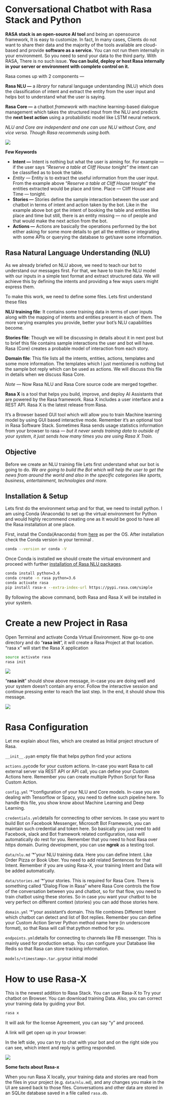 # Conversational Chatbot with Rasa Stack and Python

**RASA stack is an open-source AI tool** and being an opensource framework, It is easy to customize. In fact, In many cases, Clients do not want to share their data and the majority of the tools available are cloud-based and provide **software as a service.** You can not run them internally in your environment. So you need to send your data to the third party. With RASA, There is no such issue. **You can build, deploy or host Rasa internally in your server or environment with complete control on it.**

Rasa comes up with 2 components —

**Rasa NLU —** a *library* for natural language understanding (NLU) which does the classification of intent and extract the entity from the user input and helps bot to understand what the user is saying.

**Rasa Core —** a chatbot *framework* with machine learning-based dialogue management which takes the structured input from the NLU and predicts the **next best action** using a probabilistic model like LSTM neural network.

*NLU and Core are independent and one can use NLU without Core, and vice versa. Though Rasa recommends using both.*

![](Img.png)

**Few Keywords** 

- **Intent —** Intent is nothing but what the user is aiming for. For example — if the user says *“Reserve a table at Cliff House tonight”* the intent can be classified as to book the table.
- *Entity —* Entity is to extract the useful information from the user input. From the example above “*Reserve a table at Cliff House tonight*” the entities extracted would be place and time. Place — Cliff House and Time — tonight.
- **Stories —** Stories define the sample interaction between the user and chatbot in terms of intent and action taken by the bot. Like in the example above bot got the intent of booking the table and entities like place and time but still, there is an entity missing — no of people and that would make the next action from the bot.
- **Actions —** Actions are basically the operations performed by the bot either asking for some more details to get all the entities or integrating with some APIs or querying the database to get/save some information.

## Rasa Natural Language Understanding (NLU)

As we already briefed on NLU above, we need to teach our bot to understand our messages first. For that, we have to train the NLU model with our inputs in a simple text format and extract structured data. We will achieve this by defining the intents and providing a few ways users might express them.

To make this work, we need to define some files. Lets first understand these files

**NLU training file**: It contains some training data in terms of user inputs along with the mapping of intents and entities present in each of them. The more varying examples you provide, better your bot’s NLU capabilities become.

**Stories file**: Though we will be discussing in details about it in next post but to brief this file contains sample interactions the user and bot will have. Rasa (Core) creates a probable model of interaction from each story.

**Domain file**: This file lists all the intents, entities, actions, templates and some more information. The templates which I just mentioned is nothing but the sample bot reply which can be used as actions. We will discuss this file in details when we discuss Rasa Core.

*Note* — Now Rasa NLU and Rasa Core source code are merged together.

**Rasa X** is a tool that helps you build, improve, and deploy AI Assistants that are powered by the Rasa framework. Rasa X includes a user interface and a REST API. Rasa X is the latest release from Rasa.

It’s a Browser based GUI tool which will allow you to train Machine learning model by using GUI based interactive mode. Remember it’s an optional tool in Rasa Software Stack. Sometimes Rasa sends usage statistics information from your browser to rasa — *but it never sends training data to outside of your system*, *it just sends how many times you are using Rasa X Train.*

## Objective

Before we create an NLU training file Lets first understand what our bot is going to do. *We are going to build the Bot  which will help the user to get the news from around the world and also in the specific categories like sports, business, entertainment, technologies and more.*

## Installation & Setup

Lets first do the environment setup and for that, we need to install python. I am using Conda (Anaconda) to set up the virtual environment for Python and would highly recommend creating one as It would be good to have all the Rasa installation at one place.

First, install the Conda(Anaconda) from [here](https://www.anaconda.com/distribution/) as per the OS. After installation check the Conda version in your terminal .

```bash
conda --version or conda -V
```

Once Conda is installed we should create the virtual environment and proceed with further [installation of Rasa NLU packages](https://rasa.com/docs/nlu/installation). 

```bash
conda install python=3.6
conda create -n rasa python=3.6
conda activate rasa
pip install rasa-x --extra-index-url https://pypi.rasa.com/simple
```

By following the above command, both Rasa and Rasa X will be installed in your system.

# Create a new Project in Rasa

Open Terminal and activate Conda Virtual Environment. Now go-to one directory and do “**rasa init**”, it will create a Rasa Project at that location. “rasa x” will start the Rasa X application

```bash
source activate rasa
rasa init
```

![](Images/1.png)

“**rasa init**” should show above message, in-case you are doing well and your system doesn’t contain any error. Follow the interactive session and continue pressing enter to reach the last step. In the end, it should show this message.

![](Images/2.png)

# Rasa Configuration

Let me explain about files, which are created as Initial project structure of Rasa.

`__init__.py`an empty file that helps python find your actions

`actions.py`code for your custom actions. In-case you want Rasa to call external server via REST API or API call, you can define your Custom Actions here. Remember you can create multiple Python Script for Rasa Custom Action.

`config.yml` ‘*’configuration of your NLU and Core models. In-case you are dealing with Tensorflow or Spacy, you need to define such pipeline here. To handle this file, you show know about Machine Learning and Deep Learning.

`credentials.yml`details for connecting to other services. In case you want to build Bot on Facebook Messenger, Microsoft Bot Framework, you can maintain such credential and token here. So basically you just need to add Facebook, slack and Bot framework related configuration, rasa will automatically do rest for you. Remember that you need to host Rasa over https domain. During development, you can use **ngrok** as a testing tool.

`data/nlu.md` ‘*’your NLU training data. Here you can define Intent. Like Order Pizza or Book Uber. You need to add related Sentences for that Intent. Remember if you are using Rasa-X, your training Intent and Data will be added automatically.

`data/stories.md` ‘*’your stories. This is required for Rasa Core. There is something called “Dialog Flow in Rasa” where Rasa Core controls the flow of the conversation between you and chatbot, so for that flow, you need to train chatbot using these stories. So in case you want your chatbot to be very perfect on different context (stories) you can add those stories here.

`domain.yml` ‘*’your assistant’s domain. This file combines Different Intent which chatbot can detect and list of Bot replies. Remember you can define your Custom Action Server Python method name here (in underscore format), so that Rasa will call that python method for you.

`endpoints.yml`details for connecting to channels like FB messenger. This is mainly used for production setup. You can configure your Database like Redis so that Rasa can store tracking information.

`models/<timestamp>.tar.gz`your initial model

# How to use Rasa-X

This is the newest addition to Rasa Stack. You can user Rasa-X to Try your chatbot on Browser. You can download training Data. Also, you can correct your training data by guiding your Bot.

```bash
rasa x
```

It will ask for the license Agreement, you can say “y” and proceed.

A link will get open up in your browser:

In the left side, you can try to chat with your bot and on the right side you can see, which intent and reply is getting responded.

![](Images/3.png)

**Some facts about Rasa-x**

When you run Rasa X locally, your training data and stories are read from the files in your project (e.g. `data/nlu.md`), and any changes you make in the UI are saved back to those files. Conversations and other data are stored in an SQLite database saved in a file called `rasa.db`.
